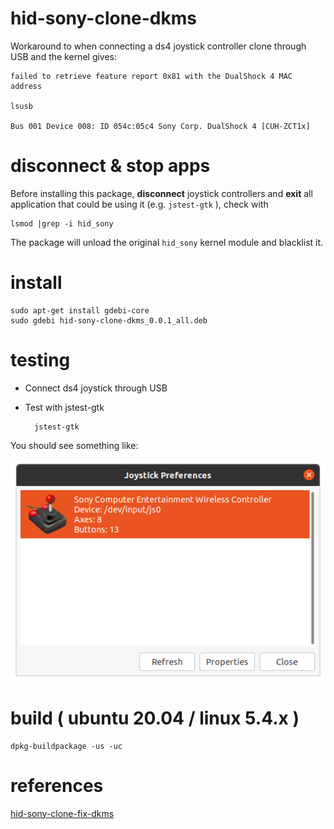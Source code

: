 hid-sony-clone-dkms
===================

Workaround to when connecting a ds4 joystick controller clone through
USB and the kernel gives:

    failed to retrieve feature report 0x81 with the DualShock 4 MAC address

    lsusb

    Bus 001 Device 008: ID 054c:05c4 Sony Corp. DualShock 4 [CUH-ZCT1x]

# disconnect & stop apps

Before installing this package, **disconnect** joystick controllers and **exit** all application that could be using it (e.g. `jstest-gtk` ), check with

    lsmod |grep -i hid_sony

The package will unload the original `hid_sony` kernel module and blacklist it.

# install

    sudo apt-get install gdebi-core
    sudo gdebi hid-sony-clone-dkms_0.0.1_all.deb

# testing

- Connect ds4 joystick through USB
- Test with jstest-gtk

        jstest-gtk

You should see something like:

![jstest-gtk](jstest-gtk.png)


# build ( ubuntu 20.04 / linux 5.4.x )

    dpkg-buildpackage -us -uc

# references

[hid-sony-clone-fix-dkms](https://github.com/Kyuunex/hid-sony-clone-fix-dkms)
